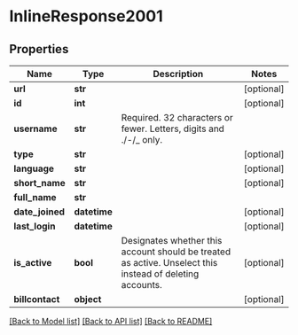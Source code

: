 # InlineResponse2001

## Properties
Name | Type | Description | Notes
------------ | ------------- | ------------- | -------------
**url** | **str** |  | [optional] 
**id** | **int** |  | [optional] 
**username** | **str** | Required. 32 characters or fewer. Letters, digits and ./-/_ only. | 
**type** | **str** |  | [optional] 
**language** | **str** |  | [optional] 
**short_name** | **str** |  | [optional] 
**full_name** | **str** |  | 
**date_joined** | **datetime** |  | [optional] 
**last_login** | **datetime** |  | [optional] 
**is_active** | **bool** | Designates whether this account should be treated as active. Unselect this instead of deleting accounts. | [optional] 
**billcontact** | **object** |  | [optional] 

[[Back to Model list]](../README.md#documentation-for-models) [[Back to API list]](../README.md#documentation-for-api-endpoints) [[Back to README]](../README.md)

